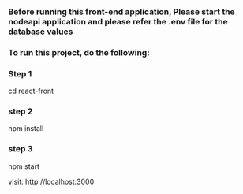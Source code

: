 ### Before running this front-end application, Please start the nodeapi application and please refer the .env file for the database values

### To run this project, do the following:

### Step 1

cd react-front

### step 2

npm install

### step 3

npm start

visit: http://localhost:3000
